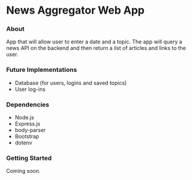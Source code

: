# News Aggregator Web App

### About

App that will allow user to enter a date and a topic. The app will query a news API on the backend and then return a list of articles and links to the user.

### Future Implementations

- Database (for users, logins and saved topics)
- User log-ins

### Dependencies

- Node.js
- Express.js
- body-parser
- Bootstrap
- dotenv

### Getting Started

Coming soon.